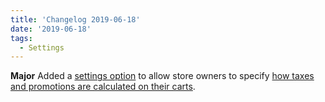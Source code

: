 ```yaml
---
title: 'Changelog 2019-06-18'
date: '2019-06-18'
tags:
  - Settings
---
```

**Major** Added a [settings option](/docs/api/settings/settings-introduction#calculation-method) to allow store owners to specify [how taxes and promotions are calculated on their carts](/docs/api/carts).
